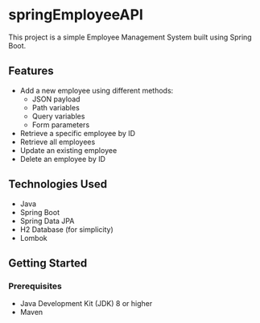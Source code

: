 # springEmployeeAPI
This project is a simple Employee Management System built using Spring Boot.

## Features

- Add a new employee using different methods:
  - JSON payload
  - Path variables
  - Query variables
  - Form parameters
- Retrieve a specific employee by ID
- Retrieve all employees
- Update an existing employee
- Delete an employee by ID

## Technologies Used

- Java
- Spring Boot
- Spring Data JPA
- H2 Database (for simplicity)
- Lombok

## Getting Started

### Prerequisites

- Java Development Kit (JDK) 8 or higher
- Maven
